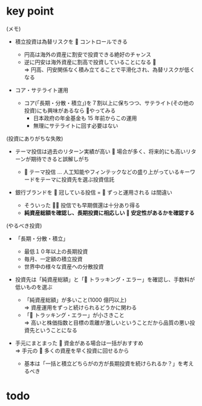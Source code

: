 # key point

(メモ)

- 積立投資は為替リスクを  コントロールできる

  - 円高は海外の資産に割安で投資できる絶好のチャンス
  - 逆に円安は海外資産に割高で投資していることになる   
    => 円高、円安関係なく積み立てることで平滑化され、為替リスクが低くなる

- コア・サテライト運用
  - コア(「長期・分散・積立」)を７割以上に保ちつつ、サテライト(その他の投資)にも興味があるなら  やってみる
    - 日本政府の年金基金も 15 年前からこの運用
    - 無理にサテライトに回す必要はない

(投資にありがちな失敗)

- テーマ投信は過去のリターン実績が高い  場合が多く、将来的にも高いリターンが期待できると誤解しがち

  -  テーマ投信 … 人工知能やフィンテックなどの盛り上がっているキーワードをテーマに投資先を選ぶ投資信託

- 銀行ブランドを  冠している投信 =  ずっと運用される は間違い
  - そういった  投信でも早期償還は十分あり得る
  - **純資産総額を確認し、長期投資に相応しい  安定性があるかを確認する**

(やるべき投資)

- 「長期・分散・積立」

  - 最低１０年以上の長期投資
  - 毎月、一定額の積立投資
  - 世界中の様々な資産への分散投資

- 投資先は「純資産総額」と「 トラッキング・エラー」を確認し、手数料が低いものを選ぶ

  - 「純資産総額」が多いこと(1000 億円以上)  
    => 資産運用をずっと続けられるどうかに関わる
  - 「 トラッキング・エラー」が小さきこと  
    => 高いと株価指数と目標の乖離が激しいということだから品質の悪い投資先ということになる

- 手元にまとまった  資金がある場合は一括がおすすめ  
  => 手元の  多くの資産を早く投資に回せるから
  - 基本は「一括と積立どちらがの方が長期投資を続けられるか？」を考えるべき

# todo
